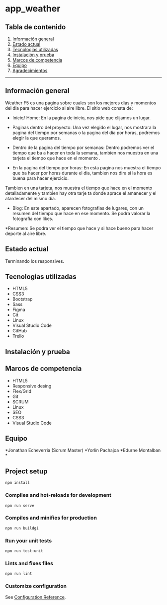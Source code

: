 # app_weather

## Tabla de contenido
1. [Información general](#informacion-general)
2. [Estado actual](#estado-actual)
3. [Tecnologías utilizadas](#tecnologias-usadas)
4. [Instalación y prueba](#instalacion-y-prueba)
5. [Marcos de competencia](#marcos-de-competencia)
6. [Equipo](#equipo)
7. [Agradecimientos](#agradecimientos)
***
## Información general

Weather F5 es una pagina sobre cuales son los mejores dias y momentos del dia para hacer ejercicio al aire libre. 
El sitio web consta de:

* Inicio/ Home: En la pagina de inicio, nos pide que elijamos un lugar. 

* Paginas dentro del proyecto: Una vez elegido el lugar, nos mostrara la pagina del tiempo por semanas o la pagina del dia por horas, podremos elegir la que queramos.

* Dentro de la pagina del tiempo por semanas: Dentro,podremos ver el tiempo que ba a hacer en toda la semana, tambien nos muestra en una tarjeta el tiempo que hace en el momento .

* En la pagina del tiempo por horas: En esta pagina nos muestra el tiempo que ba hacer por horas durante el dia, tambien nos dira si la hora es buena para hacer ejercicio. 

Tambien en una tarjeta, nos muestra el tiempo que hace en el momento detalladamente y tambien hay otra tarje ta donde aprace el amanecer y el atardecer del mismo dia. 

* Blog: En este apartado, aparecen fotografias de lugares, con un resumen del tiempo que hace en ese momento. Se podra valorar la fotografia con likes. 

*Resumen: Se podra ver el tiempo que hace y si hace bueno para hacer deporte al aire libre.

## Estado actual
Terminando los responsives.

## Tecnologias utilizadas
* HTML5
* CSS3
* Bootstrap 
* Sass
* Figma
* Git
* Linux
* Visual Studio Code
* GitHub
* Trello

## Instalación y prueba

## Marcos de competencia
* HTML5
* Responsive desing
* Flex/Grid
* Git
* SCRUM
* Linux
* SEO
* CSS3
* Visual Studio Code

## Equipo
*Jonathan Echeverria (Scrum Master)
*Yorlin Pachajoa
*Edurne Montalban
*




## Project setup
```
npm install
```

### Compiles and hot-reloads for development
```
npm run serve
```

### Compiles and minifies for production
```
npm run buildgi
```

### Run your unit tests
```
npm run test:unit
```

### Lints and fixes files
```
npm run lint
```

### Customize configuration
See [Configuration Reference](https://cli.vuejs.org/config/).
